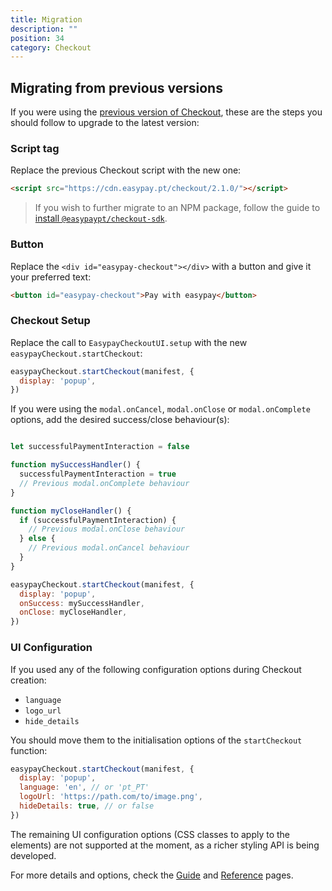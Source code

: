 ```yaml
---
title: Migration
description: ""
position: 34
category: Checkout
---
```


## Migrating from previous versions

If you were using the [previous version of Checkout](https://api.prod.easypay.pt/docs#tag/Checkout), these are the steps you should follow to upgrade to the latest version:


### Script tag

Replace the previous Checkout script with the new one:

```html
<script src="https://cdn.easypay.pt/checkout/2.1.0/"></script>
```

> If you wish to further migrate to an NPM package, follow the guide to [install `@easypaypt/checkout-sdk`](/checkout/guide#npm-import).

### Button

Replace the `<div id="easypay-checkout"></div>` with a button and give it your preferred text:

```html
<button id="easypay-checkout">Pay with easypay</button>
```

### Checkout Setup

Replace the call to `EasypayCheckoutUI.setup` with the new `easypayCheckout.startCheckout`:

```javascript
easypayCheckout.startCheckout(manifest, {
  display: 'popup',
})
```

If you were using the `modal.onCancel`, `modal.onClose` or `modal.onComplete` options, add the desired success/close behaviour(s):

```javascript

let successfulPaymentInteraction = false

function mySuccessHandler() {
  successfulPaymentInteraction = true
  // Previous modal.onComplete behaviour
}

function myCloseHandler() {
  if (successfulPaymentInteraction) {
    // Previous modal.onClose behaviour
  } else {
    // Previous modal.onCancel behaviour
  }
}

easypayCheckout.startCheckout(manifest, {
  display: 'popup',
  onSuccess: mySuccessHandler,
  onClose: myCloseHandler,
})
```

### UI Configuration

If you used any of the following configuration options during Checkout creation:

- `language`
- `logo_url`
- `hide_details`

You should move them to the initialisation options of the `startCheckout` function:

```javascript
easypayCheckout.startCheckout(manifest, {
  display: 'popup',
  language: 'en', // or 'pt_PT'
  logoUrl: 'https://path.com/to/image.png',
  hideDetails: true, // or false
})
```

The remaining UI configuration options (CSS classes to apply to the elements) are not supported at the moment, as a richer styling API is being developed.

For more details and options, check the [Guide](/checkout/guide) and [Reference](/checkout/reference) pages.